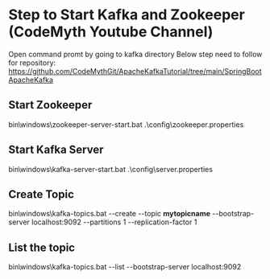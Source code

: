 # Step to Start Kafka and Zookeeper (CodeMyth Youtube Channel)

Open command promt by going to kafka directory
Below step need to follow for repository: https://github.com/CodeMythGit/ApacheKafkaTutorial/tree/main/SpringBootApacheKafka 

## Start Zookeeper
bin\windows\zookeeper-server-start.bat .\config\zookeeper.properties

## Start Kafka Server
bin\windows\kafka-server-start.bat .\config\server.properties

## Create Topic
bin\windows\kafka-topics.bat --create --topic **mytopicname** --bootstrap-server localhost:9092 --partitions 1 --replication-factor 1

## List the topic
bin\windows\kafka-topics.bat --list --bootstrap-server localhost:9092
